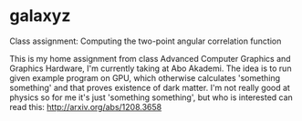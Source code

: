 # galaxyz
Class assignment: Computing the two-point angular correlation function

This is my home assignment from class Advanced Computer Graphics and Graphics Hardware,
I'm currently taking at Abo Akademi. The idea is to run given example program on GPU,
which otherwise calculates 'something something' and that proves existence of dark matter.
I'm not really good at physics so for me it's just 'something something', but who is 
interested can read this: http://arxiv.org/abs/1208.3658

